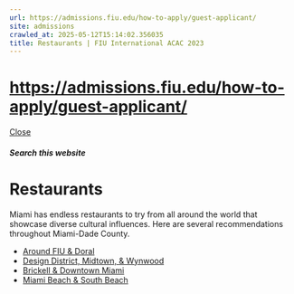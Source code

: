 ```yaml
---
url: https://admissions.fiu.edu/how-to-apply/guest-applicant/
site: admissions
crawled_at: 2025-05-12T15:14:02.356035
title: Restaurants | FIU International ACAC 2023
---
```


# https://admissions.fiu.edu/how-to-apply/guest-applicant/

[ Close ](https://admissions.fiu.edu/iacac2023/miami/restaurants/)
##### Search this website
# Restaurants
Miami has endless restaurants to try from all around the world that showcase diverse cultural influences.
Here are several recommendations throughout Miami-Dade County.
  * [Around FIU & Doral](https://admissions.fiu.edu/iacac2023/miami/restaurants/#panel-N1019C-1)
  * [Design District, Midtown, & Wynwood](https://admissions.fiu.edu/iacac2023/miami/restaurants/#panel-N1019C-2)
  * [Brickell & Downtown Miami](https://admissions.fiu.edu/iacac2023/miami/restaurants/#panel-N1019C-3)
  * [Miami Beach & South Beach](https://admissions.fiu.edu/iacac2023/miami/restaurants/#panel-N1019C-4)



